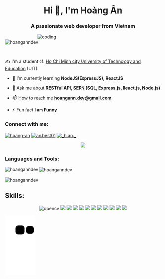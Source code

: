 <h1 align="center">Hi 👋, I'm Hoàng Ân</h1>
<h3 align="center">A passionate web developer from Vietnam</h3>
<img align="right" alt="coding" width="400" src="https://miro.medium.com/max/680/1*IRGHmiGsa16stedQvIaZfw.gif">

<p align="left"> <img src="https://komarev.com/ghpvc/?username=hoanganndev&label=Profile%20views&color=0e75b6&style=flat" alt="hoanganndev" /> </p>

<p align="left"> <a href="https://twitter.com/" target="blank"><img src="https://img.shields.io/twitter/follow/?logo=twitter&style=for-the-badge" alt="" /></a> </p>

✍ I'm a student of: [Ho Chi Minh city University of Technology and Education](https://hcmute.edu.vn) (UIT).
- 🌱 I’m currently learning **NodeJS(ExpressJS), ReactJS**

- 💬 Ask me about **RESTful API, SERN (SQL, Express.js, React.js, Node.js)**

- 📫 How to reach me **hoangann.dev@gmail.com**

- ⚡ Fun fact **I am Funny**

<h3 align="left">Connect with me:</h3>
<p align="left">
<a href="https://linkedin.com/in/hoang-an" target="blank"><img align="center" src="https://raw.githubusercontent.com/rahuldkjain/github-profile-readme-generator/master/src/images/icons/Social/linked-in-alt.svg" alt="hoang-an" height="30" width="40" /></a>
<a href="https://fb.com/an.best01" target="blank"><img align="center" src="https://raw.githubusercontent.com/rahuldkjain/github-profile-readme-generator/master/src/images/icons/Social/facebook.svg" alt="an.best01" height="30" width="40" /></a>
<a href="https://instagram.com/_h.an._" target="blank"><img align="center" src="https://raw.githubusercontent.com/rahuldkjain/github-profile-readme-generator/master/src/images/icons/Social/instagram.svg" alt="_h.an._" height="30" width="40" /></a>
</p>
<p align="center"><img src="https://user-images.githubusercontent.com/73097560/115834477-dbab4500-a447-11eb-908a-139a6edaec5c.gif"></a></p>
<h3 align="left">Languages and Tools:</h3>


<p><img align="left" src="https://github-readme-stats.vercel.app/api/top-langs?username=hoanganndev&show_icons=true&locale=en&layout=compact" alt="hoanganndev" /></p>

<p>&nbsp;<img align="center" src="https://github-readme-stats.vercel.app/api?username=hoanganndev&show_icons=true&locale=en" alt="hoanganndev" /></p>

<p><img align="center" src="https://github-readme-streak-stats.herokuapp.com/?user=hoanganndev&" alt="hoanganndev" /></p>

## Skills:
<p align="center">
  <img src="https://www.vectorlogo.zone/logos/opencv/opencv-icon.svg" alt="opencv" width="48" height="48"/> 
  <img src="https://img.icons8.com/color/48/000000/microsoft-sql-server.png"/>
  <img src="https://img.icons8.com/color/48/000000/mysql-logo.png"/>
  <img src="https://img.icons8.com/color/48/000000/mongodb.png"/>
  <img src="https://img.icons8.com/fluent/48/000000/matlab.png"/>
  <img src="https://img.icons8.com/color/48/000000/git.png"/>
  <img src="https://img.icons8.com/color/48/000000/github-2.png"/>
  <img src="https://img.icons8.com/color/48/000000/visual-studio-code-2019.png"/>
  <img src="https://img.icons8.com/color/48/000000/visual-studio-2019.png"/>
  <img src="https://img.icons8.com/dusk/48/000000/anaconda.png"/>
  <img src="https://img.icons8.com/fluent/48/000000/spyder-ide.png"/>
  <img src="https://img.icons8.com/color/48/000000/trello.png"/>
</p>

<div> 
  
  ![Snake animation](https://github.com/rafaballerini/rafaballerini/blob/output/github-contribution-grid-snake.svg)
  
</div>

